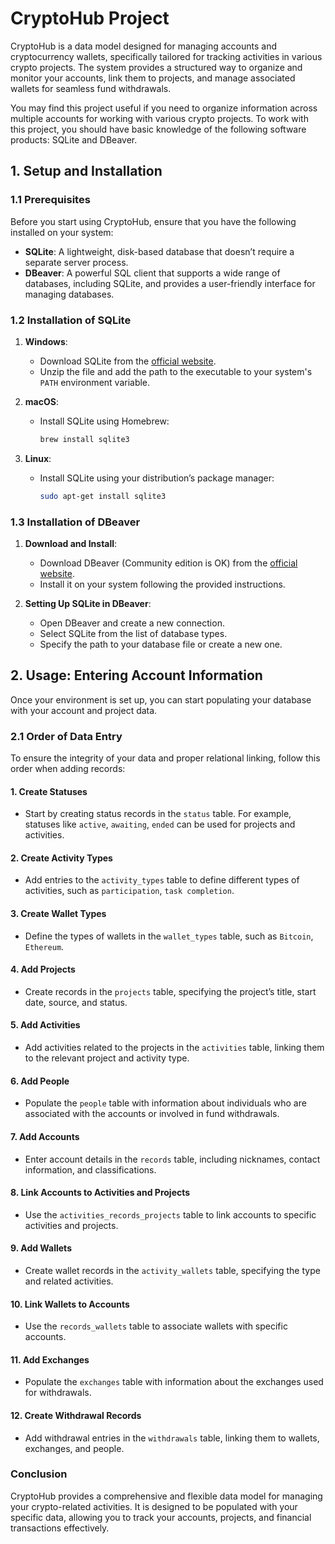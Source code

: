 # CryptoHub Project

CryptoHub is a data model designed for managing accounts and cryptocurrency wallets, specifically tailored for tracking activities in various crypto projects. The system provides a structured way to organize and monitor your accounts, link them to projects, and manage associated wallets for seamless fund withdrawals.

You may find this project useful if you need to organize information across multiple accounts for working with various crypto projects. To work with this project, you should have basic knowledge of the following software products: SQLite and DBeaver.

## 1. Setup and Installation

### 1.1 Prerequisites

Before you start using CryptoHub, ensure that you have the following installed on your system:

- **SQLite**: A lightweight, disk-based database that doesn’t require a separate server process.
- **DBeaver**: A powerful SQL client that supports a wide range of databases, including SQLite, and provides a user-friendly interface for managing databases.

### 1.2 Installation of SQLite

1. **Windows**:
   - Download SQLite from the [official website](https://sqlite.org/download.html).
   - Unzip the file and add the path to the executable to your system's `PATH` environment variable.

2. **macOS**:
   - Install SQLite using Homebrew:
     ```sh
     brew install sqlite3
     ```

3. **Linux**:
   - Install SQLite using your distribution’s package manager:
     ```sh
     sudo apt-get install sqlite3
     ```

### 1.3 Installation of DBeaver

1. **Download and Install**:
   - Download DBeaver (Community edition is OK) from the [official website](https://dbeaver.io/download/).
   - Install it on your system following the provided instructions.

2. **Setting Up SQLite in DBeaver**:
   - Open DBeaver and create a new connection.
   - Select SQLite from the list of database types.
   - Specify the path to your database file or create a new one.

## 2. Usage: Entering Account Information

Once your environment is set up, you can start populating your database with your account and project data.

### 2.1 Order of Data Entry

To ensure the integrity of your data and proper relational linking, follow this order when adding records:

#### 1. **Create Statuses**
   - Start by creating status records in the `status` table. For example, statuses like `active`, `awaiting`, `ended` can be used for projects and activities.

#### 2. **Create Activity Types**
   - Add entries to the `activity_types` table to define different types of activities, such as `participation`, `task completion`.

#### 3. **Create Wallet Types**
   - Define the types of wallets in the `wallet_types` table, such as `Bitcoin`, `Ethereum`.

#### 4. **Add Projects**
   - Create records in the `projects` table, specifying the project’s title, start date, source, and status.

#### 5. **Add Activities**
   - Add activities related to the projects in the `activities` table, linking them to the relevant project and activity type.

#### 6. **Add People**
   - Populate the `people` table with information about individuals who are associated with the accounts or involved in fund withdrawals.

#### 7. **Add Accounts**
   - Enter account details in the `records` table, including nicknames, contact information, and classifications.

#### 8. **Link Accounts to Activities and Projects**
   - Use the `activities_records_projects` table to link accounts to specific activities and projects.

#### 9. **Add Wallets**
   - Create wallet records in the `activity_wallets` table, specifying the type and related activities.

#### 10. **Link Wallets to Accounts**
   - Use the `records_wallets` table to associate wallets with specific accounts.

#### 11. **Add Exchanges**
   - Populate the `exchanges` table with information about the exchanges used for withdrawals.

#### 12. **Create Withdrawal Records**
   - Add withdrawal entries in the `withdrawals` table, linking them to wallets, exchanges, and people.

### Conclusion

CryptoHub provides a comprehensive and flexible data model for managing your crypto-related activities. It is designed to be populated with your specific data, allowing you to track your accounts, projects, and financial transactions effectively.
